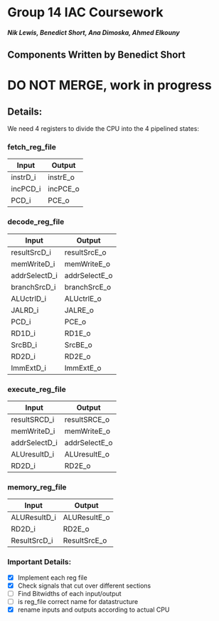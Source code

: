 # Group 14 IAC Coursework
##### Nik Lewis, Benedict Short, Ana Dimoska, Ahmed Elkouny
## Components Written by Benedict Short

# DO NOT MERGE, work in progress


## Details:
We need 4 registers to divide the CPU into the 4 pipelined states:

### fetch_reg_file

| Input | Output |
| --- | --- |
| instrD_i | instrE_o |
| incPCD_i | incPCE_o |
| PCD_i | PCE_o |

### decode_reg_file
| Input | Output |
| --- | --- |
| resultSrcD_i | resultSrcE_o |
| memWriteD_i | memWriteE_o |
| addrSelectD_i | addrSelectE_o |
| branchSrcD_i | branchSrcE_o |
| ALUctrlD_i | ALUctrlE_o |
| JALRD_i | JALRE_o |
| PCD_i | PCE_o |
| RD1D_i | RD1E_o |
| SrcBD_i | SrcBE_o |
| RD2D_i | RD2E_o |
| ImmExtD_i | ImmExtE_o |



### execute_reg_file
| Input | Output |
| --- | --- |
| resultSRCD_i | resultSRCE_o |
| memWriteD_i | memWriteE_o |
| addrSelectD_i | addrSelectE_o |
| ALUresultD_i | ALUresultE_o |
| RD2D_i | RD2E_o |

### memory_reg_file

| Input | Output |
| --- | --- |
| ALUResultD_i | ALUResultE_o |
| RD2D_i | RD2E_o |
| ResultSrcD_i | ResultSrcE_o |




### Important Details:

- [x] Implement each reg file
- [x] Check signals that cut over different sections
- [ ] Find Bitwidths of each input/output
- [ ] is reg_file correct name for datastructure
- [x] rename inputs and outputs according to actual CPU
